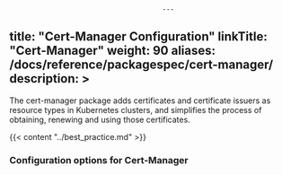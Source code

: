                                           ---
title: "Cert-Manager Configuration"
linkTitle: "Cert-Manager"
weight: 90
aliases:
    /docs/reference/packagespec/cert-manager/
description: >
---

The cert-manager package adds certificates and certificate issuers as resource types in Kubernetes clusters, and simplifies the process of obtaining, renewing and using those certificates.

{{< content "../best_practice.md" >}}

### Configuration options for Cert-Manager
